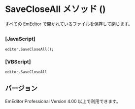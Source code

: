 # SaveCloseAll メソッド ()

すべての EmEditor で開かれているファイルを保存して閉じます。

## 

### \[JavaScript\]

```
editor.SaveCloseAll();
```

### \[VBScript\]

```
editor.SaveCloseAll
```

## バージョン

EmEditor Professional Version 4.00 以上で利用できます。
